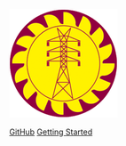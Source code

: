 <img src="./img/download.png"/>



[GitHub](https://github.com/michaelcurrin/docsify-template/)
[Getting Started](#docsify-template)
